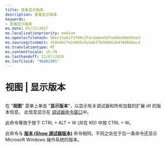 ```yaml
---
title: 查看显示版本
description: 查看显示版本
keywords:
- 查看显示版本
ms.date: 05/23/2017
ms.localizationpriority: medium
ms.openlocfilehash: 9dec15a6273f94c2facda8ee93fee0ba90e95ee3
ms.sourcegitcommit: 418e6617e2a695c9cb4b37b5b60e264760858acd
ms.translationtype: MT
ms.contentlocale: zh-CN
ms.lasthandoff: 12/07/2020
ms.locfileid: "96802905"
---
```

# <a name="view--show-version"></a>视图 | 显示版本


## <span id="ddk_view_show_version_dbg"></span><span id="DDK_VIEW_SHOW_VERSION_DBG"></span>


在 "**视图**" 菜单上单击 "**显示版本**"，以显示有关调试器和所有加载的扩展 dll 的版本信息。 此信息显示在 [调试器命令窗口](debugger-command-window.md)中。

此命令等效于按下 CTRL + ALT + W (并在 KD) 中按 CTRL + W。

此命令与 [**版本 (Show 调试器版本)**](version--show-debugger-version-.md) 命令相同，不同之处在于后一条命令还显示 Microsoft Windows 操作系统的版本。

 

 






